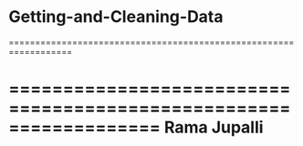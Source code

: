 # Getting-and-Cleaning-Data
==================================================================

==================================================================
Rama Jupalli
==================================================================


